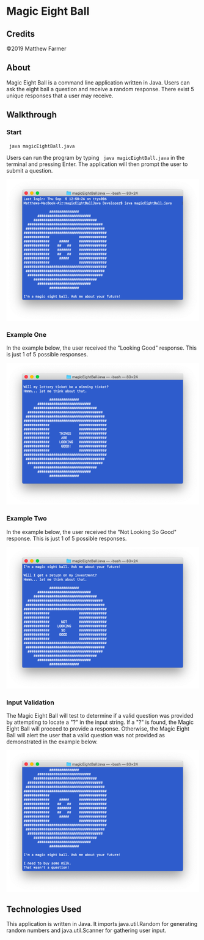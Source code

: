 # **Magic Eight Ball**

## Credits

©2019 Matthew Farmer

## About

Magic Eight Ball is a command line application written in Java. Users can ask the eight ball a question and receive a random response. There exist 5 unique responses that a user may receive.

## Walkthrough

### Start

` java magicEightBall.java`

Users can run the program by typing  ` java magicEightBall.java` in the terminal and pressing Enter. The application will then prompt the user to submit a question. 

![img](demoMedia/intro.png)

### Example One

In the example below, the user received the "Looking Good" response. This is just 1 of 5 possible responses.

![img](demoMedia/lookingGood.png)

### Example Two

In the example below, the user received the "Not Looking So Good" response. This is just 1 of 5 possible responses.

![img](demoMedia/notLookingGood.png)

### Input Validation

The Magic Eight Ball will test to determine if a valid question was provided by attempting to locate a "?" in the input string. If a "?" is found, the Magic Eight Ball will proceed to provide a response. Otherwise, the Magic Eight Ball will alert the user that a valid question was not provided as demonstrated in the example below.

![img](demoMedia/validation.png)

## Technologies Used

This application is written in Java. It imports java.util.Random for generating random numbers and java.util.Scanner for gathering user input.

